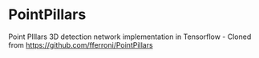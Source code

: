 # PointPillars
Point PIllars 3D detection network implementation in Tensorflow - Cloned from https://github.com/fferroni/PointPillars

